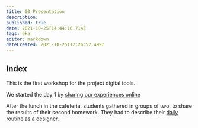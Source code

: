 ```yaml
---
title: 00 Presentation
description: 
published: true
date: 2021-10-25T14:44:16.714Z
tags: eka
editor: markdown
dateCreated: 2021-10-25T12:26:52.499Z
---
```


## Index
This is the first workshop for the project digital tools.

We started the day 1 by [sharing our experiences online](/en/tallinn-workshop/01-sharing-experiences)

After the lunch in the cafeteria, students gathered in groups of two, to share the results of their second homework. They had to describe their [daily routine as a designer](/en/tallinn-workshop/from-daily-routine-to-theme). 